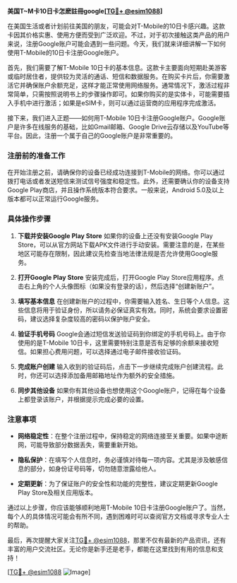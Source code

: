 **美国T~M卡10日卡怎麽註冊google[[TG💪+ @esim1088](https://t.me/s/esim1088)]**

在美国生活或者计划前往美国的朋友，可能会对T-Mobile的10日卡感兴趣。这款卡因其价格实惠、使用方便而受到广泛欢迎。不过，对于初次接触这类产品的用户来说，注册Google账户可能会遇到一些问题。今天，我们就来详细讲解一下如何使用T-Mobile的10日卡注册Google账户。

首先，我们需要了解T-Mobile 10日卡的基本信息。这款卡主要面向短期赴美游客或临时居住者，提供较为灵活的通话、短信和数据服务。在购买卡片后，你需要激活它并确保账户余额充足，这样才能正常使用网络服务。通常情况下，激活过程非常简单，只需按照说明书上的步骤操作即可。如果你购买的是实体卡，可能需要插入手机中进行激活；如果是eSIM卡，则可以通过运营商的应用程序完成激活。

接下来，我们进入正题——如何用T-Mobile 10日卡注册Google账户。Google账户是许多在线服务的基础，比如Gmail邮箱、Google Drive云存储以及YouTube等平台。因此，注册一个属于自己的Google账户是非常重要的。

### 注册前的准备工作

在开始注册之前，请确保你的设备已经成功连接到T-Mobile的网络。你可以通过拨打电话或者发送短信来测试信号强度和稳定性。此外，还需要确认你的设备支持Google Play商店，并且操作系统版本符合要求。一般来说，Android 5.0及以上版本都可以正常运行Google服务。

### 具体操作步骤

1. **下载并安装Google Play Store**
   如果你的设备上还没有安装Google Play Store，可以从官方网站下载APK文件进行手动安装。需要注意的是，在某些地区可能存在限制，因此建议先检查当地法律法规是否允许使用Google服务。

2. **打开Google Play Store**
   安装完成后，打开Google Play Store应用程序。点击右上角的个人头像图标（如果没有登录的话），然后选择“创建新账户”。

3. **填写基本信息**
   在创建新账户的过程中，你需要输入姓名、生日等个人信息。这些信息将用于验证身份，所以请务必保证真实有效。同时，系统会要求设置密码，建议选择复杂度较高的密码以保护账户安全。

4. **验证手机号码**
   Google会通过短信发送验证码到你绑定的手机号码上。由于你使用的是T-Mobile 10日卡，这里需要特别注意是否有足够的余额来接收短信。如果担心费用问题，可以选择通过电子邮件接收验证码。

5. **完成账户创建**
   输入收到的验证码后，点击下一步继续完成账户创建流程。此时，你还可以选择添加备用邮箱地址作为额外的安全措施。

6. **同步其他设备**
   如果你有其他设备也想使用这个Google账户，记得在每个设备上都登录该账户，并根据提示完成必要的设置。

### 注意事项

- **网络稳定性**：在整个注册过程中，保持稳定的网络连接至关重要。如果中途断网，可能导致部分数据丢失，需要重新开始。
  
- **隐私保护**：在填写个人信息时，务必谨慎对待每一项内容。尤其是涉及敏感信息的部分，如身份证号码等，切勿随意泄露给他人。

- **定期更新**：为了保证账户的安全性和功能的完整性，建议定期更新Google Play Store及相关应用版本。

通过以上步骤，你应该能够顺利地用T-Mobile 10日卡注册Google账户了。当然，每个人的具体情况可能会有所不同，遇到困难时可以查阅官方文档或寻求专业人士的帮助。

最后，再次提醒大家关注[TG💪+ @esim1088](https://t.me/s/esim1088)，那里不仅有最新的产品资讯，还有丰富的用户交流社区。无论你是新手还是老手，都能在这里找到有用的信息和支持！

[[TG💪+ @esim1088](https://t.me/s/esim1088) ![Image](https://i.postimg.cc/4NQfJmqS/Snipaste-2025-05-13-00-14-12.png)]